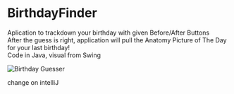 # BirthdayFinder

Aplication to trackdown your birthday with given Before/After Buttons  
After the guess is right, application will pull the Anatomy Picture of The Day for your last birthday!  
Code in Java, visual from Swing

![Birthday Guesser](https://user-images.githubusercontent.com/104592697/165833057-628af3cc-463c-446f-9003-faac489bbe46.png)

change on intelliJ